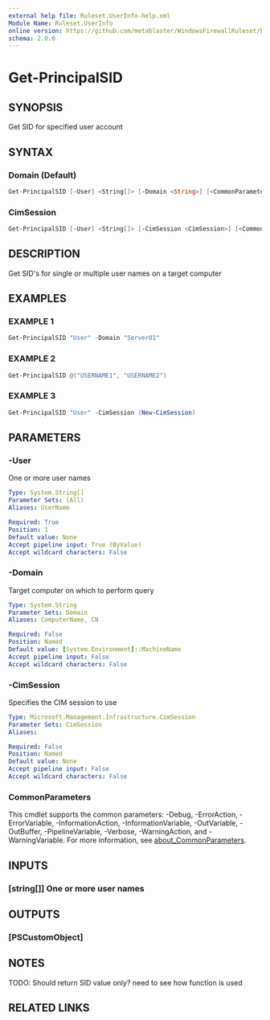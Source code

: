 ```yaml
---
external help file: Ruleset.UserInfo-help.xml
Module Name: Ruleset.UserInfo
online version: https://github.com/metablaster/WindowsFirewallRuleset/blob/master/Modules/Ruleset.UserInfo/Help/en-US/Get-PrincipalSID.md
schema: 2.0.0
---
```


# Get-PrincipalSID

## SYNOPSIS

Get SID for specified user account

## SYNTAX

### Domain (Default)

```powershell
Get-PrincipalSID [-User] <String[]> [-Domain <String>] [<CommonParameters>]
```

### CimSession

```powershell
Get-PrincipalSID [-User] <String[]> [-CimSession <CimSession>] [<CommonParameters>]
```

## DESCRIPTION

Get SID's for single or multiple user names on a target computer

## EXAMPLES

### EXAMPLE 1

```powershell
Get-PrincipalSID "User" -Domain "Server01"
```

### EXAMPLE 2

```powershell
Get-PrincipalSID @("USERNAME1", "USERNAME2")
```

### EXAMPLE 3

```powershell
Get-PrincipalSID "User" -CimSession (New-CimSession)
```

## PARAMETERS

### -User

One or more user names

```yaml
Type: System.String[]
Parameter Sets: (All)
Aliases: UserName

Required: True
Position: 1
Default value: None
Accept pipeline input: True (ByValue)
Accept wildcard characters: False
```

### -Domain

Target computer on which to perform query

```yaml
Type: System.String
Parameter Sets: Domain
Aliases: ComputerName, CN

Required: False
Position: Named
Default value: [System.Environment]::MachineName
Accept pipeline input: False
Accept wildcard characters: False
```

### -CimSession

Specifies the CIM session to use

```yaml
Type: Microsoft.Management.Infrastructure.CimSession
Parameter Sets: CimSession
Aliases:

Required: False
Position: Named
Default value: None
Accept pipeline input: False
Accept wildcard characters: False
```

### CommonParameters

This cmdlet supports the common parameters: -Debug, -ErrorAction, -ErrorVariable, -InformationAction, -InformationVariable, -OutVariable, -OutBuffer, -PipelineVariable, -Verbose, -WarningAction, and -WarningVariable. For more information, see [about_CommonParameters](http://go.microsoft.com/fwlink/?LinkID=113216).

## INPUTS

### [string[]] One or more user names

## OUTPUTS

### [PSCustomObject]

## NOTES

TODO: Should return SID value only?
need to see how function is used

## RELATED LINKS
